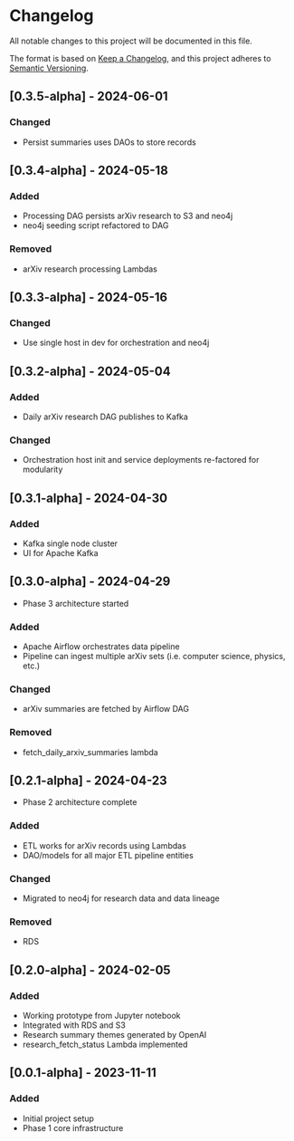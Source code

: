 # Changelog

All notable changes to this project will be documented in this file.

The format is based on [Keep a Changelog](https://keepachangelog.com/en/1.0.0/),
and this project adheres to [Semantic Versioning](https://semver.org/spec/v2.0.0.html).

## [0.3.5-alpha] - 2024-06-01

### Changed

- Persist summaries uses DAOs to store records

## [0.3.4-alpha] - 2024-05-18

### Added

- Processing DAG persists arXiv research to S3 and neo4j
- neo4j seeding script refactored to DAG

### Removed

- arXiv research processing Lambdas

## [0.3.3-alpha] - 2024-05-16

### Changed

- Use single host in dev for orchestration and neo4j

## [0.3.2-alpha] - 2024-05-04

### Added

- Daily arXiv research DAG publishes to Kafka

### Changed

- Orchestration host init and service deployments re-factored for modularity

## [0.3.1-alpha] - 2024-04-30

### Added

- Kafka single node cluster
- UI for Apache Kafka

## [0.3.0-alpha] - 2024-04-29

- Phase 3 architecture started

### Added

- Apache Airflow orchestrates data pipeline
- Pipeline can ingest multiple arXiv sets (i.e. computer science, physics, etc.)

### Changed

- arXiv summaries are fetched by Airflow DAG

### Removed

- fetch_daily_arxiv_summaries lambda

## [0.2.1-alpha] - 2024-04-23

- Phase 2 architecture complete

### Added

- ETL works for arXiv records using Lambdas
- DAO/models for all major ETL pipeline entities

### Changed

- Migrated to neo4j for research data and data lineage

### Removed

- RDS

## [0.2.0-alpha] - 2024-02-05

### Added

- Working prototype from Jupyter notebook
- Integrated with RDS and S3
- Research summary themes generated by OpenAI
- research_fetch_status Lambda implemented

## [0.0.1-alpha] - 2023-11-11

### Added

- Initial project setup
- Phase 1 core infrastructure
